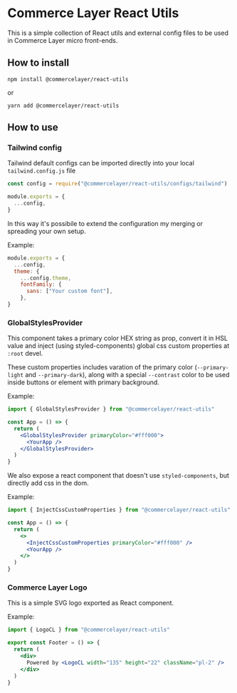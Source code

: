 # Commerce Layer React Utils

This is a simple collection of React utils and external config files to be used in Commerce Layer micro front-ends.

## How to install

```
npm install @commercelayer/react-utils
```

or

```
yarn add @commercelayer/react-utils
```

## How to use

### Tailwind config

Tailwind default configs can be imported directly into your local `tailwind.config.js` file

```js
const config = require("@commercelayer/react-utils/configs/tailwind")

module.exports = {
  ...config,
}
```

In this way it's possibile to extend the configuration my merging or spreading your own setup.

Example:

```js
module.exports = {
  ...config,
  theme: {
    ...config.theme,
    fontFamily: {
      sans: ["Your custom font"],
    },
}
```

### GlobalStylesProvider

This component takes a primary color HEX string as prop, convert it in HSL value and inject (using styled-components) global css custom properties at `:root` devel.

These custom properties includes varation of the primary color (`--primary-light` and `--primary-dark`), along with a special `--contrast` color to be used inside buttons or element with primary background.

Example:

```jsx
import { GlobalStylesProvider } from "@commercelayer/react-utils"

const App = () => {
  return (
    <GlobalStylesProvider primaryColor="#fff000">
      <YourApp />
    </GlobalStylesProvider>
  )
}
```

We also expose a react component that doesn't use `styled-components`, but directly add css in the dom.

Example:

```jsx
import { InjectCssCustomProperties } from "@commercelayer/react-utils"

const App = () => {
  return (
    <>
      <InjectCssCustomProperties primaryColor="#fff000" />
      <YourApp />
    </>
  )
}
```

### Commerce Layer Logo

This is a simple SVG logo exported as React component.

Example:

```jsx
import { LogoCL } from "@commercelayer/react-utils"

export const Footer = () => {
  return (
    <div>
      Powered by <LogoCL width="135" height="22" className="pl-2" />
    </div>
  )
}
```
